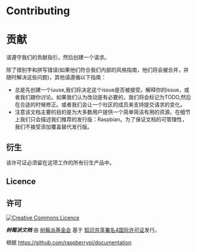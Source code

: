 # Contributing
# 贡献

请遵守我们的贡献指引，然后创建一个请求。

除了错别字和拼写错误(如果他们符合我们内部的风格指南，他们将会被合并，并随时解决这些问题)，其他请遵循以下指南：

- 总是先创建一个iuuse,我们将决定这个issue是否被接受。解释你的issue，或者我们跟你讨论。如果我们认为改动是有必要的，我们将会标记为TODO,然后在合适的时候修正。或者我们会让一个社区的成员来支持提交请求的变化。
- 注意该文档主要的目的是为大多数用户提供一个简单简洁有用的资源。在细节上我们只会描述我们推荐的发行版：Raspbian。为了保证文档的可管理性，我们不接受添加覆盖替代发行版。

## 衍生

该许可证必须留在这项工作的所有衍生产品中。 

## Licence
## 许可

[![Creative Commons Licence](https://licensebuttons.net/l/by-sa/4.0/88x31.png)](http://creativecommons.org/licenses/by-sa/4.0/)

***树莓派文档*** 由 [树莓派基金会](https://www.raspberrypi.org/) 基于 [知识共享署名4国际许可证](http://creativecommons.org/licenses/by-sa/4.0/)发行。

根据 https://github.com/raspberrypi/documentation
